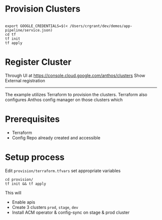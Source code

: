 


# Provision Clusters

```shell

export GOOGLE_CREDENTIALS=$(< /Users/crgrant/dev/demos/app-pipeline/service.json)
cd tf
tf init
tf apply

```

# Register Cluster
Through UI at https://console.cloud.google.com/anthos/clusters
Show External registration


---
The example utilizes Terraform to provision the clusters. Terraform also configures Anthos config manager on those clusters which

# Prerequisites

- Terraform
- Config Repo already created and accessible


# Setup process


Edit `provision/terraform.tfvars` set appropriate variables


```shell
cd provision/
tf init && tf apply
```

This will

- Enable apis
- Create 3 clusters `prod`, `stage`, `dev`
- Install ACM operator & config-sync on stage & prod cluster

